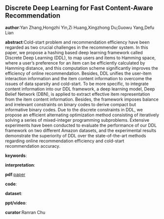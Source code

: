 ## Discrete Deep Learning for Fast Content-Aware Recommendation

**author**:Yan Zhang,Hongzhi Yin,Zi Huang,Xingzhong Du,Guowu Yang,Defu Lian

**abstract**:Cold-start problem and recommendation efficiency have been regarded as two crucial challenges in the recommender system. In this paper, we propose a hashing based deep learning framework called Discrete Deep Learning (DDL), to map users and items to Hamming space, where a user’s preference for an item can be efficiently calculated by Hamming distance, and this computation scheme significantly improves the efficiency of online recommendation. Besides, DDL unifies the user-item interaction information and the item content information to overcome the issues of data sparsity and cold-start. To be more specific, to integrate content information into our DDL framework, a deep learning model, Deep Belief Network (DBN), is applied to extract effective item representation from the item content information. Besides, the framework
imposes balance and irrelevant constraints on binary codes to derive compact but informative binary codes. Due to the discrete constraints in DDL, we propose an efficient alternating optimization method consisting of iteratively solving a series of mixed-integer programming subproblems. Extensive experiments have been conducted to evaluate the performance of our DDL framework on two different Amazon datasets, and the experimental results demonstrate the superiority of DDL over the state-of-the-art methods regarding online recommendation efficiency and cold-start recommendation
accuracy.

**keywords**:

**interpretation**:

**pdf**:[paper](https://espace.library.uq.edu.au/data/UQ_a737d51/UQa737d51_OA.pdf?Expires=1588124342&Key-Pair-Id=APKAJKNBJ4MJBJNC6NLQ&Signature=ag8-8Xi-MosQqxtqrtQ197uX15tIx4HCEKdWcrF7LRhxjLijrM2TduQVZl1jDHKu~Yj5g-maW9Docty17KWHP716ic-F7wMrAbt1p4OUujCxs3abSL1lZUoy3yqKFOhc4U2ikQrGEkqMV7l1wdNF0Y7Jjz2e2ziHMvZXpDwJGnfmvUCkH7nVcOhR6Rb1akKWIYVxIvteYFLMBAXibLpY0CEgIJe6tuy93YkAYeY9n~KhTV5D-1FNJgsxXuLmuweGt4dt0eZ-KvoHpJOf~90fmh6xYbKah~QdYrYBcwCb78X6Zhi5dN8NSb6-VYSL10esXBD5hnKkwcOr~rAu4dMmkA__)

**code**:

**dataset**:

**ppt/video**:

**curator**:Ranran Chu